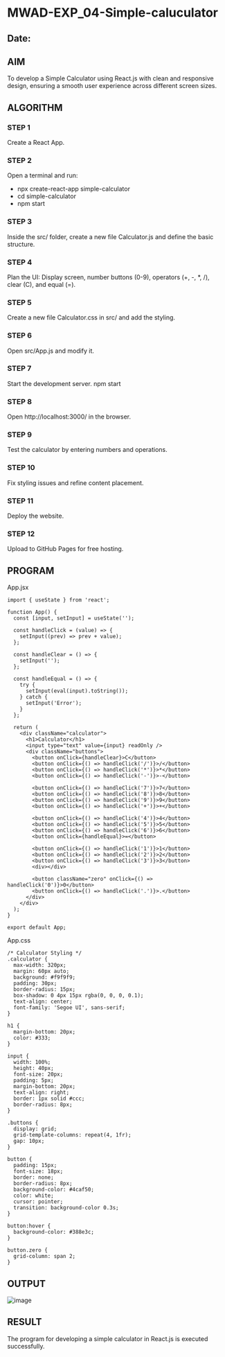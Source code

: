 # MWAD-EXP_04-Simple-caluculator
## Date:

## AIM
To  develop a Simple Calculator using React.js with clean and responsive design, ensuring a smooth user experience across different screen sizes.

## ALGORITHM
### STEP 1
Create a React App.

### STEP 2
Open a terminal and run:
  <ul><li>npx create-react-app simple-calculator</li>
  <li>cd simple-calculator</li>
  <li>npm start</li></ul>

### STEP 3
Inside the src/ folder, create a new file Calculator.js and define the basic structure.

### STEP 4
Plan the UI: Display screen, number buttons (0-9), operators (+, -, *, /), clear (C), and equal (=).

### STEP 5
Create a new file Calculator.css in src/ and add the styling.

### STEP 6
Open src/App.js and modify it.

### STEP 7
Start the development server.
  npm start

### STEP 8
Open http://localhost:3000/ in the browser.

### STEP 9
Test the calculator by entering numbers and operations.

### STEP 10
Fix styling issues and refine content placement.

### STEP 11
Deploy the website.

### STEP 12
Upload to GitHub Pages for free hosting.

## PROGRAM
App.jsx
```
import { useState } from 'react';

function App() {
  const [input, setInput] = useState('');

  const handleClick = (value) => {
    setInput((prev) => prev + value);
  };

  const handleClear = () => {
    setInput('');
  };

  const handleEqual = () => {
    try {
      setInput(eval(input).toString());
    } catch {
      setInput('Error');
    }
  };

  return (
    <div className="calculator">
      <h1>Calculator</h1> 
      <input type="text" value={input} readOnly />
      <div className="buttons">
        <button onClick={handleClear}>C</button>
        <button onClick={() => handleClick('/')}>/</button>
        <button onClick={() => handleClick('*')}>*</button>
        <button onClick={() => handleClick('-')}>-</button>

        <button onClick={() => handleClick('7')}>7</button>
        <button onClick={() => handleClick('8')}>8</button>
        <button onClick={() => handleClick('9')}>9</button>
        <button onClick={() => handleClick('+')}>+</button>

        <button onClick={() => handleClick('4')}>4</button>
        <button onClick={() => handleClick('5')}>5</button>
        <button onClick={() => handleClick('6')}>6</button>
        <button onClick={handleEqual}>=</button>

        <button onClick={() => handleClick('1')}>1</button>
        <button onClick={() => handleClick('2')}>2</button>
        <button onClick={() => handleClick('3')}>3</button>
        <div></div>

        <button className="zero" onClick={() => handleClick('0')}>0</button>
        <button onClick={() => handleClick('.')}>.</button>
      </div>
    </div>
  );
}

export default App;
```
App.css
```
/* Calculator Styling */
.calculator {
  max-width: 320px;
  margin: 60px auto;
  background: #f9f9f9;
  padding: 30px;
  border-radius: 15px;
  box-shadow: 0 4px 15px rgba(0, 0, 0, 0.1);
  text-align: center;
  font-family: 'Segoe UI', sans-serif;
}

h1 {
  margin-bottom: 20px;
  color: #333;
}

input {
  width: 100%;
  height: 40px;
  font-size: 20px;
  padding: 5px;
  margin-bottom: 20px;
  text-align: right;
  border: 1px solid #ccc;
  border-radius: 8px;
}

.buttons {
  display: grid;
  grid-template-columns: repeat(4, 1fr);
  gap: 10px;
}

button {
  padding: 15px;
  font-size: 18px;
  border: none;
  border-radius: 8px;
  background-color: #4caf50;
  color: white;
  cursor: pointer;
  transition: background-color 0.3s;
}

button:hover {
  background-color: #388e3c;
}

button.zero {
  grid-column: span 2;
}

```


## OUTPUT
![image](https://github.com/user-attachments/assets/2a3ebc99-703a-4d01-b1e4-9480558cc870)



## RESULT
The program for developing a simple calculator in React.js is executed successfully.
